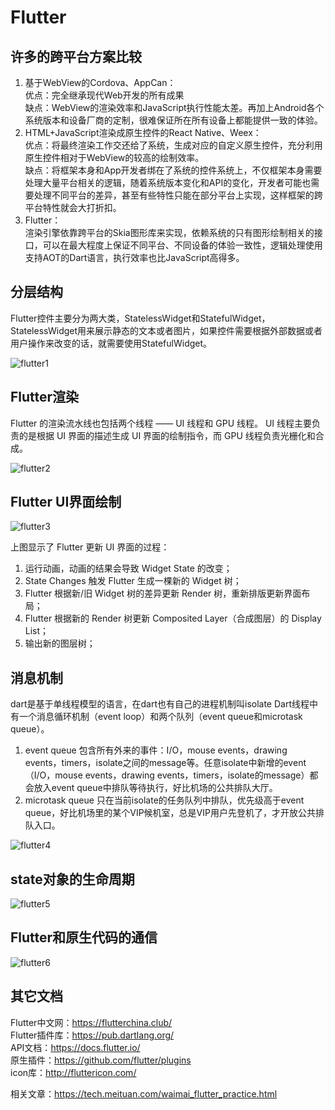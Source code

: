 # Flutter

## 许多的跨平台方案比较
1. 基于WebView的Cordova、AppCan： </br>
优点：完全继承现代Web开发的所有成果 </br>
缺点：WebView的渲染效率和JavaScript执行性能太差。再加上Android各个系统版本和设备厂商的定制，很难保证所在所有设备上都能提供一致的体验。 </br>
2. HTML+JavaScript渲染成原生控件的React Native、Weex： </br>
优点：将最终渲染工作交还给了系统，生成对应的自定义原生控件，充分利用原生控件相对于WebView的较高的绘制效率。 </br>
缺点：将框架本身和App开发者绑在了系统的控件系统上，不仅框架本身需要处理大量平台相关的逻辑，随着系统版本变化和API的变化，开发者可能也需要处理不同平台的差异，甚至有些特性只能在部分平台上实现，这样框架的跨平台特性就会大打折扣。 </br>
3. Flutter： </br>
渲染引擎依靠跨平台的Skia图形库来实现，依赖系统的只有图形绘制相关的接口，可以在最大程度上保证不同平台、不同设备的体验一致性，逻辑处理使用支持AOT的Dart语言，执行效率也比JavaScript高得多。 </br>

## 分层结构
Flutter控件主要分为两大类，StatelessWidget和StatefulWidget，StatelessWidget用来展示静态的文本或者图片，如果控件需要根据外部数据或者用户操作来改变的话，就需要使用StatefulWidget。

![flutter1](/assets/flutter1.png)

## Flutter渲染
Flutter 的渲染流水线也包括两个线程 —— UI 线程和 GPU 线程。
UI 线程主要负责的是根据 UI 界面的描述生成 UI 界面的绘制指令，而 GPU 线程负责光栅化和合成。

![flutter2](/assets/flutter2.png)

## Flutter UI界面绘制

![flutter3](/assets/flutter3.png)

上图显示了 Flutter 更新 UI 界面的过程：
1. 运行动画，动画的结果会导致 Widget State 的改变；
2. State Changes 触发 Flutter 生成一棵新的 Widget 树；
3. Flutter 根据新/旧 Widget 树的差异更新 Render 树，重新排版更新界面布局；
4. Flutter 根据新的 Render 树更新 Composited Layer（合成图层）的 Display List；
5. 输出新的图层树；

## 消息机制
dart是基于单线程模型的语言，在dart也有自己的进程机制叫isolate
Dart线程中有一个消息循环机制（event loop）和两个队列（event queue和microtask queue）。
1. event queue
包含所有外来的事件：I/O，mouse events，drawing events，timers，isolate之间的message等。任意isolate中新增的event（I/O，mouse events，drawing events，timers，isolate的message）都会放入event queue中排队等待执行，好比机场的公共排队大厅。
2. microtask queue
只在当前isolate的任务队列中排队，优先级高于event queue，好比机场里的某个VIP候机室，总是VIP用户先登机了，才开放公共排队入口。

![flutter4](/assets/flutter4.png)

## state对象的生命周期

![flutter5](/assets/flutter5.png)

## Flutter和原生代码的通信

![flutter6](/assets/flutter6.png)

## 其它文档
Flutter中文网：https://flutterchina.club/ </br>
Flutter插件库：https://pub.dartlang.org/ </br>
API文档：https://docs.flutter.io/ </br>
原生插件：https://github.com/flutter/plugins </br>
icon库：http://fluttericon.com/ </br>

相关文章：https://tech.meituan.com/waimai_flutter_practice.html </br>
